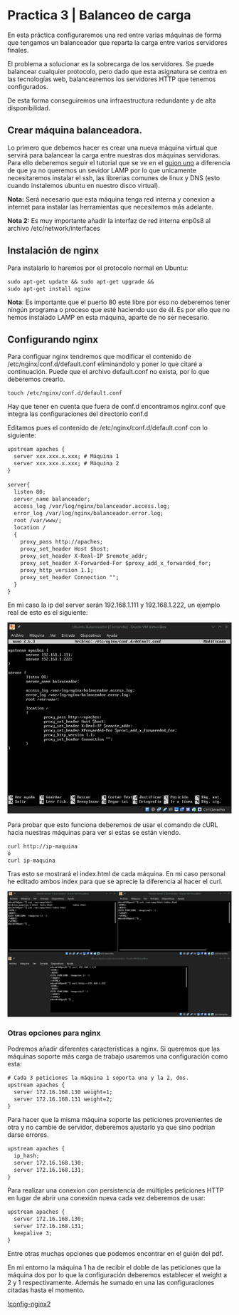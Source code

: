 # Practica 3 | Balanceo de carga
En esta práctica configuraremos una red entre varias máquinas de forma que
tengamos un balanceador que reparta la carga entre varios servidores finales.

El problema a solucionar es la sobrecarga de los servidores. Se puede balancear
cualquier protocolo, pero dado que esta asignatura se centra en las tecnologías web,
balancearemos los servidores HTTP que tenemos configurados.

De esta forma conseguiremos una infraestructura redundante y de alta disponibilidad.

## Crear máquina balanceadora.
Lo primero que debemos hacer es crear una nueva máquina virtual que servirá
para balancear la carga entre nuestras dos máquinas servidoras. Para ello
deberemos seguir el tutorial que se ve en el [guion uno](https://github.com/mikel00per/SWAP/tree/master/Practica%201)
a diferencia de que ya no queremos un sevidor LAMP por lo que unicamente necesitaremos
instalar el ssh, las librerias comunes de linux y DNS (esto cuando instalemos
ubuntu en nuestro disco virtual).

**Nota:** Será necesario que esta máquina tenga red interna y conexion a internet
para instalar las herramientas que necesitemos más adelante.

**Nota 2:** Es muy importante añadir la interfaz de red interna enp0s8 al archivo
/etc/network/interfaces

## Instalación de nginx
Para instalarlo lo haremos por el protocolo normal en Ubuntu:

    sudo apt-get update && sudo apt-get upgrade &&
    sudo apt-get install nginx

**Nota**: Es importante que el puerto 80 esté libre por eso no deberemos tener
ningún programa o proceso que esté haciendo uso de él. Es por ello que no hemos
instalado LAMP en esta máquina, aparte de no ser necesario.

## Configurando nginx
Para configuar nginx tendremos que modificar el contenido de /etc/nginx/conf.d/default.conf
eliminandolo y poner lo que citaré a continuación. Puede que el archivo default.conf
no exista, por lo que deberemos crearlo.

    touch /etc/nginx/conf.d/default.conf

Hay que tener en cuenta que fuera de conf.d encontramos nginx.conf que integra las
configuraciones del directorio conf.d

Editamos pues el contenido de /etc/nginx/conf.d/default.conf con lo siguiente:

    upstream apaches {
      server xxx.xxx.x.xxx; # Máquina 1
      server xxx.xxx.x.xxx; # Máquina 2
    }

    server{
      listen 80;
      server_name balanceador;
      access_log /var/log/nginx/balanceador.access.log;
      error_log /var/log/nginx/balanceador.error.log;
      root /var/www/;
      location /
      {
        proxy_pass http://apaches;
        proxy_set_header Host $host;
        proxy_set_header X-Real-IP $remote_addr;
        proxy_set_header X-Forwarded-For $proxy_add_x_forwarded_for;
        proxy_http_version 1.1;
        proxy_set_header Connection "";
      }
    }

En mi caso la ip del server serán 192.168.1.111 y 192.168.1.222, un ejemplo real
de esto es el siguiente:

![config-nginx](https://github.com/mikel00per/SWAP/blob/master/Practica%203/configuracion_nginx.png)

Para probar que esto funciona deberemos de usar el comando de cURL hacia nuestras
máquinas para ver si estas se están viendo.

    curl http://ip-maquina
    ó
    curl ip-maquina

Tras esto se mostrará el index.html de cada máquina. En mi caso personal he editado
ambos index para que se aprecie la diferencia al hacer el curl.

![cURL-nexinx](https://github.com/mikel00per/SWAP/blob/master/Practica%203/cURL-neginx.png)

### Otras opciones para nginx
Podremos añadir diferentes características a nginx. Si queremos que las máquinas
soporte más carga de trabajo usaremos una configuración como esta:

    # Cada 3 peticiones la máquina 1 soporta una y la 2, dos.
    upstream apaches {
      server 172.16.168.130 weight=1;
      server 172.16.168.131 weight=2;
    }

Para hacer que la misma máquina soporte las peticiones provenientes de otra y
no cambie de servidor, deberemos ajustarlo ya que sino podrían darse errores.

    upstream apaches {
      ip_hash;
      server 172.16.168.130;
      server 172.16.168.131;
    }

Para realizar una conexion con persistencia de múltiples peticiones HTTP en lugar
de abrir una conexión nueva cada vez deberemos de usar:

    upstream apaches {
      server 172.16.168.130;
      server 172.16.168.131;
      keepalive 3;
    }

Entre otras muchas opciones que podemos encontrar en el guión del pdf.

En mi entorno la máquina 1 ha de recibir el doble de las peticiones que la
máquina dos por lo que la configuración deberemos establecer el weight a 2 y 1
respectivamente. Además he sumado en una las configuraciones citadas hasta el
momento.

[!config-nginx2](https://github.com/mikel00per/SWAP/blob/master/Practica%203/confinguracion-nginx-2.png)
